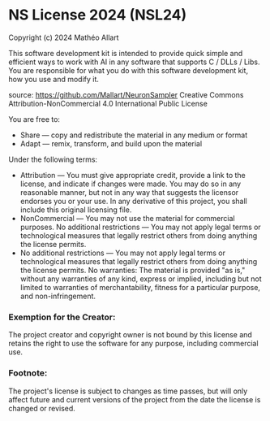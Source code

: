 # NS License 2024 (NSL24)

Copyright (c) 2024 Mathéo Allart

This software development kit is intended to provide quick simple and efficient ways to work with AI in any software that supports C / DLLs / Libs.
You are responsible for what you do with this software development kit, how you use and modify it.

source:
https://github.com/Mallart/NeuronSampler
Creative Commons Attribution-NonCommercial 4.0 International Public License

You are free to:

- Share — copy and redistribute the material in any medium or format
- Adapt — remix, transform, and build upon the material

Under the following terms:

- Attribution — You must give appropriate credit, provide a link to the license, 
    and indicate if changes were made. You may do so in any reasonable manner, but not in any way that suggests the licensor endorses you or your use.
  In any derivative of this project, you shall include this original licensing file.
- NonCommercial — You may not use the material for commercial purposes.
    No additional restrictions — You may not apply legal terms or technological measures that legally restrict others from doing anything the license permits.
- No additional restrictions — You may not apply legal terms or technological measures that legally restrict others from doing anything the license permits.
No warranties: The material is provided "as is," without any warranties of any kind, express or implied, including but not limited to warranties of merchantability, fitness for a particular purpose, and non-infringement.

### Exemption for the Creator:

The project creator and copyright owner is not bound by this license and retains the right to use the software for any purpose, including commercial use.<br>
### Footnote:
The project's license is subject to changes as time passes, but will only affect future and current versions of the project from the date the license is changed or revised.